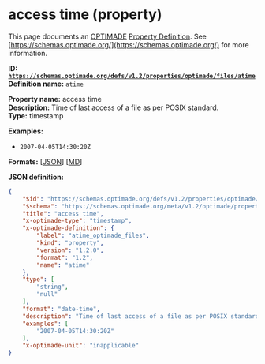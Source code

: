 # access time (property)

This page documents an [OPTIMADE](https://www.optimade.org/) [Property Definition](https://schemas.optimade.org/#definitions). See [https://schemas.optimade.org/](https://schemas.optimade.org/) for more information.

**ID: [`https://schemas.optimade.org/defs/v1.2/properties/optimade/files/atime`](https://schemas.optimade.org/defs/v1.2/properties/optimade/files/atime.md)**  
**Definition name:** `atime`

**Property name:** access time  
**Description:** Time of last access of a file as per POSIX standard.  
**Type:** timestamp  



**Examples:**

- `2007-04-05T14:30:20Z`

**Formats:** [[JSON](atime.json)] [[MD](atime.md)]

**JSON definition:**

``` json
{
    "$id": "https://schemas.optimade.org/defs/v1.2/properties/optimade/files/atime",
    "$schema": "https://schemas.optimade.org/meta/v1.2/optimade/property_definition.json",
    "title": "access time",
    "x-optimade-type": "timestamp",
    "x-optimade-definition": {
        "label": "atime_optimade_files",
        "kind": "property",
        "version": "1.2.0",
        "format": "1.2",
        "name": "atime"
    },
    "type": [
        "string",
        "null"
    ],
    "format": "date-time",
    "description": "Time of last access of a file as per POSIX standard.",
    "examples": [
        "2007-04-05T14:30:20Z"
    ],
    "x-optimade-unit": "inapplicable"
}
```